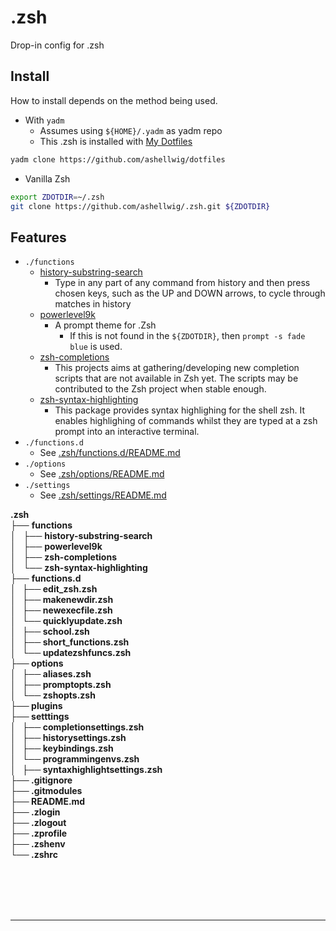 # .zsh
Drop-in config for .zsh

## Install
How to install depends on the method being used.

* With `yadm`
  * Assumes using `${HOME}/.yadm` as yadm repo
  * This .zsh is installed with [My Dotfiles](https://github.com/ashellwig/dotfiles)
```bash
yadm clone https://github.com/ashellwig/dotfiles
```

* Vanilla Zsh
```bash
export ZDOTDIR=~/.zsh
git clone https://github.com/ashellwig/.zsh.git ${ZDOTDIR}
```

## Features
* `./functions`
  * [history-substring-search](https://github.com/zsh-users/zsh-history-substring-search)
    * Type in any part of any command from history and then press chosen keys,
    such as the UP and DOWN arrows, to cycle through matches in history
  * [powerlevel9k](https://github.com/bhilburn/powerlevel9k)
    * A prompt theme for .Zsh
      * If this is not found in the `${ZDOTDIR}`, then `prompt -s fade blue` is used.
  * [zsh-completions](https://github.com/zsh-users/zsh-completions)
    * This projects aims at gathering/developing new completion scripts that are
    not available in Zsh yet. The scripts may be contributed to the Zsh
    project when stable enough.
  * [zsh-syntax-highlighting](https://github.com/zsh-users/zsh-syntax-highlighting)
    * This package provides syntax highlighing for the shell zsh. It enables
    highlighing of commands whilst they are typed at a zsh prompt into an
    interactive terminal.
* `./functions.d`
  * See [.zsh/functions.d/README.md]()
* `./options`
  * See [.zsh/options/README.md]()
* `./settings`
  * See [.zsh/settings/README.md]()

<!DOCTYPE html>
<html>
<head>
 <meta http-equiv="Content-Type" content="text/html; charset=UTF-8">
 <meta name="Ashton Hellwig" content="Made by 'tree'">
 <meta name="GENERATOR" content="$Version: $ tree v1.7.0 (c) 1996 - 2014 by Steve Baker, Thomas Moore, Francesc Rocher, Florian Sesser, Kyosuke Tokoro $">
  <!--
  BODY { font-family : ariel, monospace, sans-serif; }
  P { font-weight: normal; font-family : ariel, monospace, sans-serif; color: black; background-color: transparent;}
  B { font-weight: normal; color: black; background-color: transparent;}
  A:visited { font-weight : normal; text-decoration : none; background-color : transparent; margin : 0px 0px 0px 0px; padding : 0px 0px 0px 0px; display: inline; }
  A:link    { font-weight : normal; text-decoration : none; margin : 0px 0px 0px 0px; padding : 0px 0px 0px 0px; display: inline; }
  A:hover   { color : #000000; font-weight : normal; text-decoration : underline; background-color : yellow; margin : 0px 0px 0px 0px; padding : 0px 0px 0px 0px; display: inline; }
  A:active  { color : #000000; font-weight: normal; background-color : transparent; margin : 0px 0px 0px 0px; padding : 0px 0px 0px 0px; display: inline; }
  .VERSION { font-size: small; font-family : arial, sans-serif; }
  .NORM  { color: black;  background-color: transparent;}
  .FIFO  { color: purple; background-color: transparent;}
  .CHAR  { color: yellow; background-color: transparent;}
  .DIR   { color: blue;   background-color: transparent;}
  .BLOCK { color: yellow; background-color: transparent;}
  .LINK  { color: aqua;   background-color: transparent;}
  .SOCK  { color: fuchsia;background-color: transparent;}
  .EXEC  { color: green;  background-color: transparent;}
  -->
<body>
	<b class="NORM">.zsh</b><br>
	├── <b class="DIR">functions</b><br>
	│   ├── <b class="DIR">history-substring-search</b><br>
	│   ├── <b class="DIR">powerlevel9k</b><br>
	│   ├── <b class="DIR">zsh-completions</b><br>
	│   └── <b class="DIR">zsh-syntax-highlighting</b><br>
	├── <b class="DIR">functions.d<br>
	│   ├── <b class="DIR">edit_zsh.zsh</b><br>
	│   ├── <b class="DIR">makenewdir.zsh</b><br>
	│   ├── <b class="DIR">newexecfile.zsh</b><br>
	│   └── <b class="DIR">quicklyupdate.zsh</b><br>
	│   ├── <b class="DIR">school.zsh</b><br>
	│   ├── <b class="DIR">short_functions.zsh</b><br>
	│   └── <b class="DIR">updatezshfuncs.zsh</b><br>
	├── <b class="DIR">options</b><br>
	│   ├── <b class="NORM">aliases.zsh</b><br>
	│   ├── <b class="NORM">promptopts.zsh</b><br>
	│   └── <b class="NORM">zshopts.zsh</b><br>
	├── <b class="DIR">plugins</b><br>
	├── <b class="DIR">setttings<br>
	│   ├── <b class="DIR">completionsettings.zsh</b><br>
	│   ├── <b class="DIR">historysettings.zsh</b><br>
	│   ├── <b class="DIR">keybindings.zsh</b><br>
	│   └── <b class="DIR">programmingenvs.zsh</b><br>
	│   ├── <b class="DIR">syntaxhighlightsettings.zsh</b><br>
	├── <b class="NORM">.gitignore</b><br>
	├── <b class="NORM">.gitmodules</b><br>
	├── <b class="NORM">README.md</b><br>
	├── <b class="NORM">.zlogin</b><br>
	├── <b class="NORM">.zlogout</b><br>
	├── <b class="NORM">.zprofile</b><br>
	├── <b class="NORM">.zshenv</b><br>
	└── <b class="NORM">.zshrc</b><br>
	<br><br>
	</p>
	<p>
	<br><br>
	</p>
	<hr>
</body>
</html>
